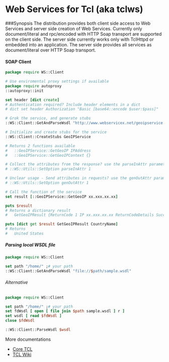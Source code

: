 Web Services for Tcl (aka tclws)
================================


###Synopsis
The distribution provides both client side access to Web Services and server side creation of Web Services. 
Currently only document/literal and rpc/encoded with HTTP Soap transport are supported on the client side. 
The server side currently works only with TclHttpd or embedded into an application. 
The server side provides all services as document/literal over HTTP Soap transport.

#### SOAP Client
```tcl
package require WS::Client

# Use enviromental proxy settings if available
package require autoproxy
::autoproxy::init

set header [dict create]
# Authentication required? Include header elements in a dict
# dict set header Authorization "Basic [base64::encode $user:$pass]"

# Grok the service, and generate stubs
::WS::Client::GetAndParseWsdl "http://www.webservicex.net/geoipservice.asmx?wsdl" $header

# Initialize and create stubs for the service
::WS::Client::CreateStubs GeoIPService

# Returns 2 functions available
#   ::GeoIPService::GetGeoIP IPAddress
#   ::GeoIPService::GetGeoIPContext {}

# Collect the attributes from the response? use the parseInAttr parameter
# ::WS::Utils::SetOption parseInAttr 1

# Unclear usage - Send attributes in requests? use the genOutAttr parameter
# ::WS::Utils::SetOption genOutAttr 1

# Call the function of the service
set result [::GeoIPService::GetGeoIP xx.xxx.xx.xx]

puts $result
# Returns a dictionary result
#   GetGeoIPResult {ReturnCode 1 IP xx.xxx.xx.xx ReturnCodeDetails Success CountryName {United States} CountryCode USA}

puts [dict get $result GetGeoIPResult CountryName]
# Returns
#   United States
```

##### Parsing local WSDL file
```tcl
package require WS::Client

set path "/home/" ;# your path
::WS::Client::GetAndParseWsdl "file://$path/sample.wsdl"
```
###### Alternative
```tcl
package require WS::Client

set path "/home/" ;# your path
set fdWsdl [ open [ file join $path sample.wsdl ] r ]
set wsdl [ read $fdWsdl ]
close $fdWsdl

::WS::Client::ParseWsdl $wsdl
```

More documentations
* [Core TCL](http://core.tcl.tk/tclws/doc/tip/docs/index.html "Title")
* [TCL Wiki](http://wiki.tcl.tk/36640 "Title")
